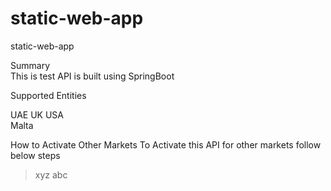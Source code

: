 # static-web-app
static-web-app

Summary  
This is test API is built using SpringBoot

Supported Entities 

UAE 
UK 
USA  
Malta  

How to Activate Other Markets
To Activate this API for other markets follow below steps 
  > xyz
  > abc
